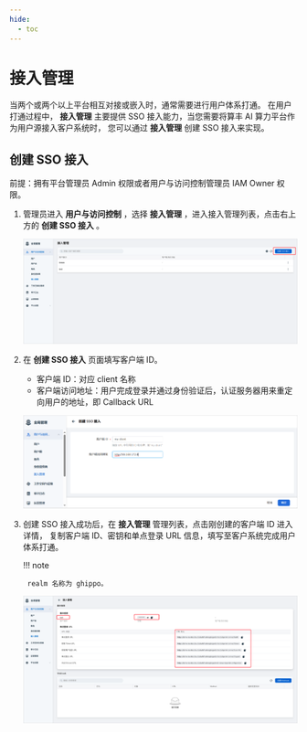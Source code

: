 ```yaml
---
hide:
  - toc
---
```


# 接入管理
  
当两个或两个以上平台相互对接或嵌入时，通常需要进行用户体系打通。
在用户打通过程中， __接入管理__ 主要提供 SSO 接入能力，当您需要将算丰 AI 算力平台作为用户源接入客户系统时，
您可以通过 __接入管理__ 创建 SSO 接入来实现。
  
## 创建 SSO 接入

前提：拥有平台管理员 Admin 权限或者用户与访问控制管理员 IAM Owner 权限。

1. 管理员进入 __用户与访问控制__ ，选择 __接入管理__ ，进入接入管理列表，点击右上方的 __创建 SSO 接入__ 。

    ![创建 SSO 接入按钮](../../../images/sso1.png)

2. 在 __创建 SSO 接入__ 页面填写客户端 ID。

    - 客户端 ID：对应 client 名称
    - 客户端访问地址：用户完成登录并通过身份验证后，认证服务器用来重定向用户的地址，即 Callback URL

    ![创建 SSO 接入](../images/sso2.png)
  
3. 创建 SSO 接入成功后，在 __接入管理__ 管理列表，点击刚创建的客户端 ID 进入详情，
   复制客户端 ID、密钥和单点登录 URL 信息，填写至客户系统完成用户体系打通。

    !!! note

        realm 名称为 ghippo。

    ![接入管理详情](../../../images/sso3.png)
